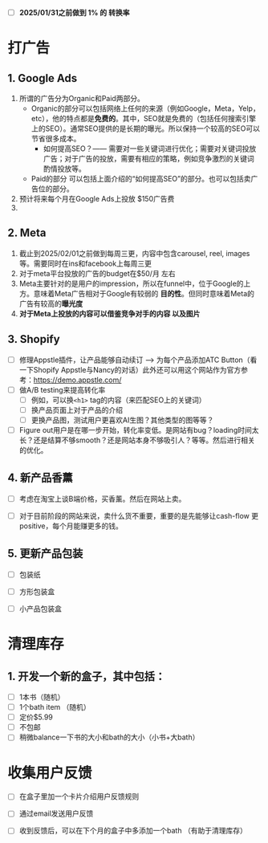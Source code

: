 - [ ] **2025/01/31之前做到 1% 的 转换率**
# 打广告
## 1. Google Ads
1. 所谓的广告分为Organic和Paid两部分。
	* Organic的部分可以包括网络上任何的来源（例如Google，Meta，Yelp，etc），他的特点都是**免费的**。其中，SEO就是免费的（包括任何搜索引擎上的SEO）。通常SEO提供的是长期的曝光。所以保持一个较高的SEO可以节省很多成本。
		* 如何提高SEO？—— 需要对一些关键词进行优化；需要对关键词投放广告；对于广告的投放，需要有相应的策略，例如竞争激烈的关键词酌情投放等。
	* Paid的部分 可以包括上面介绍的“如何提高SEO”的部分。也可以包括卖广告位的部分。
2. 预计将来每个月在Google Ads上投放 $150广告费
3. 

## 2. Meta
1. 截止到2025/02/01之前做到每周三更，内容中包含carousel, reel, images等。需要同时在ins和facebook上每周三更
2. 对于meta平台投放的广告的budget在$50/月 左右
3. Meta主要针对的是用户的impression，所以在funnel中，位于Google的上方。意味着Meta广告相对于Google有较弱的 **目的性**。但同时意味着Meta的广告有较高的**曝光度**
4. **对于Meta上投放的内容可以借鉴竞争对手的内容 以及图片**


## 3. Shopify
- [ ] 修理Appstle插件，让产品能够自动续订 --> 为每个产品添加ATC Button（看一下Shopify Appstle与Nancy的对话）此外还可以用这个网站作为官方参考：https://demo.appstle.com/
- [ ] 做A/B testing来提高转化率
	- [ ] 例如，可以换`<h1>` tag的内容（来匹配SEO上的关键词）
	- [ ] 换产品页面上对于产品的介绍
	- [ ] 更换产品图，测试用户更喜欢AI生图？其他类型的图等等？
- [ ] Figure out用户是在哪一步开始，转化率变低。是网站有bug？loading时间太长？还是结算不够smooth？还是网站本身不够吸引人？等等。然后进行相关的优化。

## 4. 新产品香薰
- [ ] 考虑在淘宝上谈B端价格，买香薰。然后在网站上卖。
- [ ] 对于目前阶段的网站来说，卖什么货不重要，重要的是先能够让cash-flow 更positive，每个月能赚更多的钱。


## 5. 更新产品包装
- [ ] 包装纸
- [ ] 方形包装盒
- [ ] 小产品包装盒


# 清理库存
## 1. 开发一个新的盒子，其中包括：
- [ ] 1本书（随机）
- [ ] 1个bath item （随机）
- [ ] 定价$5.99
- [ ] 不包邮
- [ ] 稍微balance一下书的大小和bath的大小（小书+大bath）

# 收集用户反馈
- [ ] 在盒子里加一个卡片介绍用户反馈规则
- [ ] 通过email发送用户反馈
- [ ] 收到反馈后，可以在下个月的盒子中多添加一个bath （有助于清理库存）















